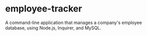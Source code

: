 # employee-tracker
A command-line application that manages a company's employee database, using Node.js, Inquirer, and MySQL.
